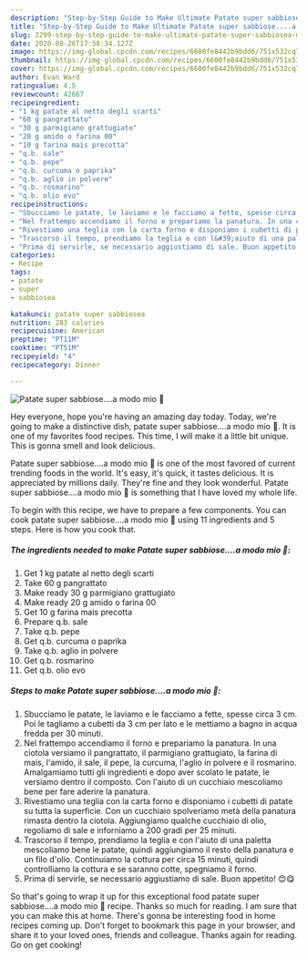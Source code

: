 ```yaml
---
description: "Step-by-Step Guide to Make Ultimate Patate super sabbiose....a modo mio 🌷"
title: "Step-by-Step Guide to Make Ultimate Patate super sabbiose....a modo mio 🌷"
slug: 2299-step-by-step-guide-to-make-ultimate-patate-super-sabbiosea-modo-mio
date: 2020-08-26T17:58:34.127Z
image: https://img-global.cpcdn.com/recipes/6600fe8442b9bdd6/751x532cq70/patate-super-sabbiosea-modo-mio-🌷-recipe-main-photo.jpg
thumbnail: https://img-global.cpcdn.com/recipes/6600fe8442b9bdd6/751x532cq70/patate-super-sabbiosea-modo-mio-🌷-recipe-main-photo.jpg
cover: https://img-global.cpcdn.com/recipes/6600fe8442b9bdd6/751x532cq70/patate-super-sabbiosea-modo-mio-🌷-recipe-main-photo.jpg
author: Evan Ward
ratingvalue: 4.5
reviewcount: 42667
recipeingredient:
- "1 kg patate al netto degli scarti"
- "60 g pangrattato"
- "30 g parmigiano grattugiato"
- "20 g amido o farina 00"
- "10 g farina mais precotta"
- "q.b. sale"
- "q.b. pepe"
- "q.b. curcuma o paprika"
- "q.b. aglio in polvere"
- "q.b. rosmarino"
- "q.b. olio evo"
recipeinstructions:
- "Sbucciamo le patate, le laviamo e le facciamo a fette, spesse circa 3 cm. Poi le tagliamo a cubetti da 3 cm per lato e le mettiamo a bagno in acqua fredda per 30 minuti."
- "Nel frattempo accendiamo il forno e prepariamo la panatura. In una ciotola versiamo il pangrattato, il parmigiano grattugiato, la farina di mais, l&#39;amido, il sale, il pepe, la curcuma, l&#39;aglio in polvere e il rosmarino. Amalgamiamo tutti gli ingredienti e dopo aver scolato le patate, le versiamo dentro il composto. Con l&#39;aiuto di un cucchiaio mescoliamo bene per fare aderire la panatura."
- "Rivestiamo una teglia con la carta forno e disponiamo i cubetti di patate su tutta la superficie. Con un cucchiaio spolveriamo metà della panatura rimasta dentro la ciotola. Aggiungiamo qualche cucchiaio di olio, regoliamo di sale e inforniamo a 200 gradi per 25 minuti."
- "Trascorso il tempo, prendiamo la teglia e con l&#39;aiuto di una paletta mescoliamo bene le patate, quindi aggiungiamo il resto della panatura e un filo d&#39;olio. Continuiamo la cottura per circa 15 minuti, quindi controlliamo la cottura e se saranno cotte, spegniamo il forno."
- "Prima di servirle, se necessario aggiustiamo di sale. Buon appetito! 😊😋"
categories:
- Recipe
tags:
- patate
- super
- sabbiosea

katakunci: patate super sabbiosea 
nutrition: 283 calories
recipecuisine: American
preptime: "PT11M"
cooktime: "PT51M"
recipeyield: "4"
recipecategory: Dinner

---
```



![Patate super sabbiose....a modo mio 🌷](https://img-global.cpcdn.com/recipes/6600fe8442b9bdd6/751x532cq70/patate-super-sabbiosea-modo-mio-🌷-recipe-main-photo.jpg)

Hey everyone, hope you're having an amazing day today. Today, we're going to make a distinctive dish, patate super sabbiose....a modo mio 🌷. It is one of my favorites food recipes. This time, I will make it a little bit unique. This is gonna smell and look delicious.

Patate super sabbiose....a modo mio 🌷 is one of the most favored of current trending foods in the world. It's easy, it's quick, it tastes delicious. It is appreciated by millions daily. They're fine and they look wonderful. Patate super sabbiose....a modo mio 🌷 is something that I have loved my whole life.




To begin with this recipe, we have to prepare a few components. You can cook patate super sabbiose....a modo mio 🌷 using 11 ingredients and 5 steps. Here is how you cook that.

<!--inarticleads1-->

##### The ingredients needed to make Patate super sabbiose....a modo mio 🌷:

1. Get 1 kg patate al netto degli scarti
1. Take 60 g pangrattato
1. Make ready 30 g parmigiano grattugiato
1. Make ready 20 g amido o farina 00
1. Get 10 g farina mais precotta
1. Prepare q.b. sale
1. Take q.b. pepe
1. Get q.b. curcuma o paprika
1. Take q.b. aglio in polvere
1. Get q.b. rosmarino
1. Get q.b. olio evo




<!--inarticleads2-->

##### Steps to make Patate super sabbiose....a modo mio 🌷:

1. Sbucciamo le patate, le laviamo e le facciamo a fette, spesse circa 3 cm. Poi le tagliamo a cubetti da 3 cm per lato e le mettiamo a bagno in acqua fredda per 30 minuti.
1. Nel frattempo accendiamo il forno e prepariamo la panatura. In una ciotola versiamo il pangrattato, il parmigiano grattugiato, la farina di mais, l&#39;amido, il sale, il pepe, la curcuma, l&#39;aglio in polvere e il rosmarino. Amalgamiamo tutti gli ingredienti e dopo aver scolato le patate, le versiamo dentro il composto. Con l&#39;aiuto di un cucchiaio mescoliamo bene per fare aderire la panatura.
1. Rivestiamo una teglia con la carta forno e disponiamo i cubetti di patate su tutta la superficie. Con un cucchiaio spolveriamo metà della panatura rimasta dentro la ciotola. Aggiungiamo qualche cucchiaio di olio, regoliamo di sale e inforniamo a 200 gradi per 25 minuti.
1. Trascorso il tempo, prendiamo la teglia e con l&#39;aiuto di una paletta mescoliamo bene le patate, quindi aggiungiamo il resto della panatura e un filo d&#39;olio. Continuiamo la cottura per circa 15 minuti, quindi controlliamo la cottura e se saranno cotte, spegniamo il forno.
1. Prima di servirle, se necessario aggiustiamo di sale. Buon appetito! 😊😋




So that's going to wrap it up for this exceptional food patate super sabbiose....a modo mio 🌷 recipe. Thanks so much for reading. I am sure that you can make this at home. There's gonna be interesting food in home recipes coming up. Don't forget to bookmark this page in your browser, and share it to your loved ones, friends and colleague. Thanks again for reading. Go on get cooking!
